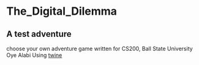 # The_Digital_Dilemma

## A test adventure

choose your own adventure game
written for CS200, Ball State University
Oye Alabi
Using [twine](http:twinery.org)
